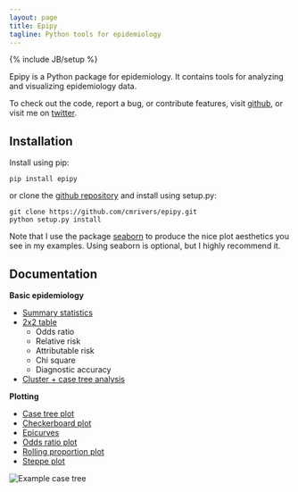 ```yaml
---
layout: page
title: Epipy
tagline: Python tools for epidemiology
---
```

{% include JB/setup %}


Epipy is a Python package for epidemiology. It contains tools for analyzing and visualizing epidemiology data.

To check out the code, report a bug, or contribute features, visit [github](http://github.com/cmrivers/epipy), or visit me on [twitter](www.twitter.com/cmyeaton).

Installation
------------
Install using pip:

    pip install epipy

or clone the [github repository](http://github.com/cmrivers/epipy) and install using setup.py:

    git clone https://github.com/cmrivers/epipy.git
    python setup.py install


Note that I use the package [seaborn](http://stanford.edu/~mwaskom/software/seaborn/) to produce the nice plot aesthetics you see in my examples. Using seaborn is optional, but I highly recommend it.


Documentation
------------

**Basic epidemiology**

* [Summary statistics](cmrivers.github.io/epipy/analyses/2015/05/07/summary-stats/)
* [2x2 table](cmrivers.github.io/epipy/analyses/2015/05/07/tables/)
  * Odds ratio
  * Relative risk
  * Attributable risk
  * Chi square
  * Diagnostic accuracy
* [Cluster + case tree analysis](http://cmrivers.github.io/epipy/analyses/2015/05/07/case-tree-analyses/)

**Plotting**

* [Case tree plot](http://cmrivers.github.io/epipy/plots/2015/05/11/case-tree-plot/)
* [Checkerboard plot](http://cmrivers.github.io/epipy/plots/2015/05/11/checkerboard-plot/)
* [Epicurves](http://cmrivers.github.io/epipy/plots/2015/05/11/epicurves/)
* [Odds ratio plot](http://cmrivers.github.io/epipy/plots/2015/05/11/odds-ratio-plot/)
* [Rolling proportion plot](http://cmrivers.github.io/epipy/plots/2015/05/11/rolling-proportion-plot/)
* [Steppe plot](http://cmrivers.github.io/epipy/plots/2015/05/11/steppe-plot/)

![Example case tree](https://github.com/cmrivers/epipy/blob/master/figs/example_case_tree.png?raw=true)
